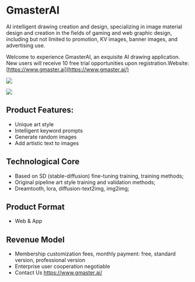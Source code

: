 

# GmasterAI

AI intelligent drawing creation and design, specializing in image material design and creation in the fields of gaming and web graphic design, including but not limited to promotion, KV images, banner images, and advertising use.

Welcome to experience GmasterAI, an exquisite AI drawing application. New users will receive 10 free trial opportunities upon registration.Website: [https://www.gmaster.ai](https://www.gmaster.ai/)

![](https://cdn.gmaster.ai/public/index-images/10001.jpg)

![](https://cdn.gmaster.ai/public/index-images/10003.jpg)

## Product Features:

- Unique art style
- Intelligent keyword prompts
- Generate random images
- Add artistic text to images

## Technological Core

- Based on SD (stable-diffusion) fine-tuning training, training methods;
- Original pipeline art style training and validation methods;
- Dreamtooth, lora, diffusion-text2img, img2img;

## Product Format

- Web & App

## Revenue Model

- Membership customization fees, monthly payment: free, standard version, professional version
- Enterprise user cooperation negotiable
- Contact Us https://www.gmaster.ai/
